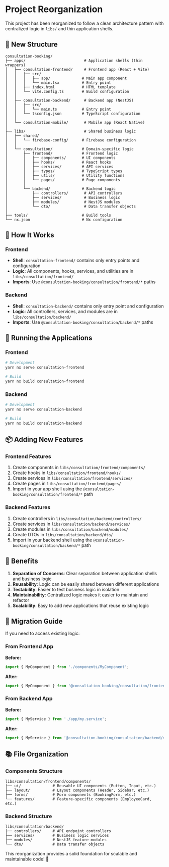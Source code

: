 # Project Reorganization

This project has been reorganized to follow a clean architecture pattern with centralized logic in `libs/` and thin application shells.

## 📁 New Structure

```
consultation-booking/
├── apps/                          # Application shells (thin wrappers)
│   ├── consultation-frontend/     # Frontend app (React + Vite)
│   │   ├── src/
│   │   │   ├── app/              # Main app component
│   │   │   └── main.tsx          # Entry point
│   │   ├── index.html            # HTML template
│   │   └── vite.config.ts        # Build configuration
│   │
│   ├── consultation-backend/      # Backend app (NestJS)
│   │   ├── src/
│   │   │   └── main.ts           # Entry point
│   │   └── tsconfig.json         # TypeScript configuration
│   │
│   └── consultation-mobile/       # Mobile app (React Native)
│
├── libs/                          # Shared business logic
│   ├── shared/
│   │   └── firebase-config/      # Firebase configuration
│   │
│   └── consultation/             # Domain-specific logic
│       ├── frontend/             # Frontend logic
│       │   ├── components/       # UI components
│       │   ├── hooks/            # React hooks
│       │   ├── services/         # API services
│       │   ├── types/            # TypeScript types
│       │   ├── utils/            # Utility functions
│       │   └── pages/            # Page components
│       │
│       └── backend/              # Backend logic
│           ├── controllers/       # API controllers
│           ├── services/          # Business logic
│           ├── modules/           # NestJS modules
│           └── dto/               # Data transfer objects
│
├── tools/                        # Build tools
└── nx.json                       # Nx configuration
```

## 🔧 How It Works

### Frontend
- **Shell**: `consultation-frontend/` contains only entry points and configuration
- **Logic**: All components, hooks, services, and utilities are in `libs/consultation/frontend/`
- **Imports**: Use `@consultation-booking/consultation/frontend/*` paths

### Backend
- **Shell**: `consultation-backend/` contains only entry point and configuration
- **Logic**: All controllers, services, and modules are in `libs/consultation/backend/`
- **Imports**: Use `@consultation-booking/consultation/backend/*` paths

## 🚀 Running the Applications

### Frontend
```bash
# Development
yarn nx serve consultation-frontend

# Build
yarn nx build consultation-frontend
```

### Backend
```bash
# Development
yarn nx serve consultation-backend

# Build
yarn nx build consultation-backend
```

## 📦 Adding New Features

### Frontend Features
1. Create components in `libs/consultation/frontend/components/`
2. Create hooks in `libs/consultation/frontend/hooks/`
3. Create services in `libs/consultation/frontend/services/`
4. Create pages in `libs/consultation/frontend/pages/`
5. Import in your app shell using the `@consultation-booking/consultation/frontend/*` path

### Backend Features
1. Create controllers in `libs/consultation/backend/controllers/`
2. Create services in `libs/consultation/backend/services/`
3. Create modules in `libs/consultation/backend/modules/`
4. Create DTOs in `libs/consultation/backend/dto/`
5. Import in your backend shell using the `@consultation-booking/consultation/backend/*` path

## 🎯 Benefits

1. **Separation of Concerns**: Clear separation between application shells and business logic
2. **Reusability**: Logic can be easily shared between different applications
3. **Testability**: Easier to test business logic in isolation
4. **Maintainability**: Centralized logic makes it easier to maintain and refactor
5. **Scalability**: Easy to add new applications that reuse existing logic

## 🔄 Migration Guide

If you need to access existing logic:

### From Frontend App
**Before:**
```typescript
import { MyComponent } from './components/MyComponent';
```

**After:**
```typescript
import { MyComponent } from '@consultation-booking/consultation/frontend/components';
```

### From Backend App
**Before:**
```typescript
import { MyService } from './app/my.service';
```

**After:**
```typescript
import { MyService } from '@consultation-booking/consultation/backend/my.service';
```

## 📚 File Organization

### Components Structure
```
libs/consultation/frontend/components/
├── ui/              # Reusable UI components (Button, Input, etc.)
├── layout/          # Layout components (Header, Sidebar, etc.)
├── forms/           # Form components (BookingForm, etc.)
└── features/        # Feature-specific components (EmployeeCard, etc.)
```

### Backend Structure
```
libs/consultation/backend/
├── controllers/     # API endpoint controllers
├── services/        # Business logic services
├── modules/         # NestJS feature modules
└── dto/             # Data transfer objects
```

This reorganization provides a solid foundation for scalable and maintainable code! 🎉
